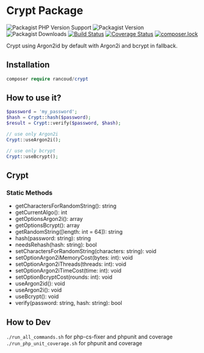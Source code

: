 # Crypt Package

![Packagist PHP Version Support](https://img.shields.io/packagist/php-v/rancoud/crypt)
![Packagist Version](https://img.shields.io/packagist/v/rancoud/crypt)
![Packagist Downloads](https://img.shields.io/packagist/dt/rancoud/crypt)
[![Build Status](https://travis-ci.org/rancoud/Crypt.svg?branch=master)](https://travis-ci.org/rancoud/Crypt)
[![Coverage Status](https://coveralls.io/repos/github/rancoud/Crypt/badge.svg?branch=master)](https://coveralls.io/github/rancoud/Crypt?branch=master)
[![composer.lock](https://poser.pugx.org/rancoud/crypt/composerlock)](https://packagist.org/packages/rancoud/crypt)

Crypt using Argon2id by default with Argon2i and bcrypt in fallback.  

## Installation
```php
composer require rancoud/crypt
```

## How to use it?
```php
$password = 'my_password';
$hash = Crypt::hash($password);
$result = Crypt::verify($password, $hash);

// use only Argon2i
Crypt::useArgon2i();

// use only bcrypt
Crypt::useBcrypt();
```

## Crypt
### Static Methods  
* getCharactersForRandomString(): string  
* getCurrentAlgo(): int  
* getOptionsArgon2i(): array  
* getOptionsBcrypt(): array  
* getRandomString([length: int = 64]): string  
* hash(password: string): string  
* needsRehash(hash: string): bool  
* setCharactersForRandomString(characters: string): void  
* setOptionArgon2iMemoryCost(bytes: int): void  
* setOptionArgon2iThreads(threads: int): void  
* setOptionArgon2iTimeCost(time: int): void  
* setOptionBcryptCost(rounds: int): void  
* useArgon2id(): void  
* useArgon2i(): void  
* useBcrypt(): void  
* verify(password: string, hash: string): bool  

## How to Dev
`./run_all_commands.sh` for php-cs-fixer and phpunit and coverage  
`./run_php_unit_coverage.sh` for phpunit and coverage 
